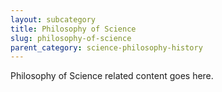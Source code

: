 ```yaml
---
layout: subcategory
title: Philosophy of Science
slug: philosophy-of-science
parent_category: science-philosophy-history
---
```


Philosophy of Science related content goes here.
